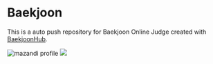 # Baekjoon
This is a auto push repository for Baekjoon Online Judge created with [BaekjoonHub](https://github.com/BaekjoonHub/BaekjoonHub).


![mazandi profile](http://mazandi.herokuapp.com/api?handle=imin94&theme=warm)
<img src="http://mazandi.herokuapp.com/api?handle=imin94&theme=warm"/>
